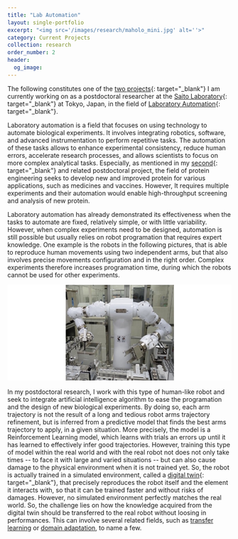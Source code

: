 ```yaml
---
title: "Lab Automation"
layout: single-portfolio
excerpt: "<img src='/images/research/maholo_mini.jpg' alt=''>"
category: Current Projects
collection: research
order_number: 2
header: 
  og_image: 
---
```


The following constitutes one of the [two projects](/research/lab-automation){: target="_blank"} I am currently working on as a postdoctoral researcher at the [Saito Laboratory](https://www.ytksailab.org){: target="_blank"} at Tokyo, Japan, in the field of [Laboratory Automation](https://en.wikipedia.org/wiki/Laboratory_automation){: target="_blank"}.

Laboratory automation is a field that focuses on using technology to automate biological experiments. It involves integrating robotics, software, and advanced instrumentation to perform repetitive tasks. The automation of these tasks allows to enhance experimental consistency, reduce human errors, accelerate research processes, and allows scientists to focus on more complex analytical tasks. Especially, as mentioned in my [second](/research/lab-automation){: target="_blank"} and related postdoctoral project, the field of protein engineering seeks to develop new and improved protein for various applications, such as medicines and vaccines. However, It requires multiple experiments and their automation would enable high-throughput screening and analysis of new protein.

Laboratory automation has already demonstrated its effectiveness when the tasks to automate are fixed, relatively simple, or with little variability. However, when complex experiments need to be designed, automation is still possible but usually relies on robot programation that requires expert knowledge. One example is the robots in the following pictures, that is able to reproduce human movements using two independent arms, but that also involves precise movements configuration and in the right order. Complex experiments therefore increases programation time, during which the robots cannot be used for other experiments.

![](/images/research/maholo.jpg)

In my postdoctoral research, I work with this type of human-like robot and seek to integrate artificial intelligence algorithm to ease the programation and the design of new biological experiments. By doing so, each arm trajectory is not the result of a long and tedious robot arms trajectory refinement, but is inferred from a predictive model that finds the best arms trajectory to apply, in a given situation. More precisely, the model is a Reinforcement Learning model, which learns with trials an errors up until it has learned to effectively infer good trajectories. However, training this type of model within the real world and with the real robot not does not only take times -- to face it with large and varied situations -- but can also cause damage to the physical environment when it is not trained yet. So, the robot is actually trained in a simulated environment, called a [digital twin](https://en.wikipedia.org/wiki/Digital_twin){: target="_blank"}, that precisely reproduces the robot itself and the element it interacts with, so that it can be trained faster and without risks of damages. However, no simulated environment perfectly matches the real world. So, the challenge lies on how the knowledge acquired from the digital twin should be transferred to the real robot without loosing in performances. This can involve several related fields, such as [transfer learning](https://en.wikipedia.org/wiki/Transfer_learning) or [domain adaptation](https://en.wikipedia.org/wiki/Domain_adaptation), to name a few.

